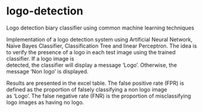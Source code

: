 # logo-detection
Logo detection biary classifier using common machine learning techniques

Implementation	of	a	logo	detection	system using Artificial Neural Network, Naive Bayes Classifier, Classification Tree and linear Perceptron.
The	
idea	is	to	verify	 the	 presence	of	a	logo	in	each	 test	image	 using	 the trained	classifier.	If	a	logo	image is	
detected,	the	classifier will	display	a	message	‘Logo’.	Otherwise,	the	message	‘Non	logo’	is	displayed.

Results are presented in the excel table.
The	false	positive	rate	(FPR)	is	defined	as	the	proportion	of	falsely	classifying a	non	logo image	
as	 ‘Logo’.	 The	 false	 negative	 rate	 (FNR)	 is	 the	 proportion	 of	 misclassifying	 logo	 images as having no logo.
